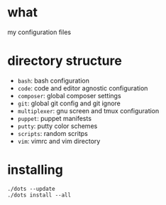 # what
my configuration files

# directory structure
- <code>bash</code>: bash configuration
- <code>code</code>: code and editor agnostic configuration
- <code>composer</code>: global composer settings
- <code>git</code>: global git config and git ignore
- <code>multiplexer</code>: gnu screen and tmux configuration
- <code>puppet</code>: puppet manifests
- <code>putty</code>: putty color schemes
- <code>scripts</code>: random scritps
- <code>vim</code>: vimrc and vim directory

# installing
```text
./dots --update
./dots install --all
```

